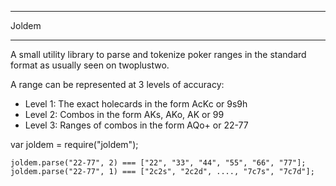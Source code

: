 ******
Joldem
******

A small utility library to parse and tokenize poker ranges in the standard format as
usually seen on twoplustwo.

A range can be represented at 3 levels of accuracy:

* Level 1: The exact holecards in the form AcKc or 9s9h
* Level 2: Combos in the form AKs, AKo, AK or 99
* Level 3: Ranges of combos in the form AQo+ or 22-77

var joldem = require("joldem");

```
joldem.parse("22-77", 2) === ["22", "33", "44", "55", "66", "77"];
joldem.parse("22-77", 1) === ["2c2s", "2c2d", ...., "7c7s", "7c7d"];
```